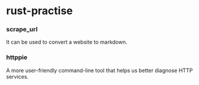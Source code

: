 # rust-practise

### scrape_url

It can be used to convert a website to markdown.

### httppie

A more user-friendly command-line tool that helps us better diagnose HTTP services.